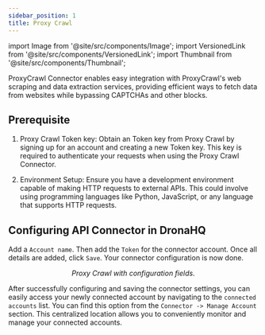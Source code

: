 ```yaml
---
sidebar_position: 1
title: Proxy Crawl
---
```


import Image from '@site/src/components/Image';
import VersionedLink from '@site/src/components/VersionedLink';
import Thumbnail from '@site/src/components/Thumbnail';


ProxyCrawl Connector enables easy integration with ProxyCrawl's web scraping and data extraction services, providing efficient ways to fetch data from websites while bypassing CAPTCHAs and other blocks. 

## Prerequisite 

1. Proxy Crawl Token key: Obtain an Token key from Proxy Crawl by signing up for an account and creating a new Token key. This key is required to authenticate your requests when using the Proxy Crawl Connector.

2. Environment Setup: Ensure you have a development environment capable of making HTTP requests to external APIs. This could involve using programming languages like Python, JavaScript, or any language that supports HTTP requests.

## Configuring API Connector in DronaHQ

Add a `Account name`. Then add the `Token` for the connector account. Once all details are added, click `Save`. Your connector configuration is now done.

<figure>
  <Thumbnail src="/img/reference/connectors/proxycrawl/details.png" alt="Proxy Crawl with configuration fields." />
  <figcaption align = "center"><i>Proxy Crawl with configuration fields.</i></figcaption>
</figure>

After successfully configuring and saving the connector settings, you can easily access your newly connected account by navigating to the `connected accounts` list. You can find this option from the `Connector -> Manage Account` section. This centralized location allows you to conveniently monitor and manage your connected accounts.
